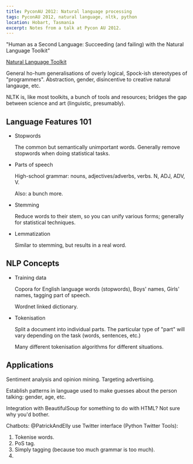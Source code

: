```yaml
---
title: PyconAU 2012: Natural language processing
tags: PyconAU 2012, natural language, nltk, python
location: Hobart, Tasmania
excerpt: Notes from a talk at Pycon AU 2012.
---
```


"Human as a Second Language: Succeeding (and failing) with the Natural
Language Toolkit" 

[Natural Language Toolkit](http://nltk.org/)

General ho-hum generalisations of overly logical, Spock-ish stereotypes of
"programmers". Abstraction, gender, disincentive to creative natural langauge,
etc.

NLTK is, like most toolkits, a bunch of tools and resources; bridges the gap
between science and art (linguistic, presumably).

Language Features 101
---------------------

- Stopwords

   The common but semantically unimportant words. Generally remove stopwords
   when doing statistical tasks.

- Parts of speech

   High-school grammar: nouns, adjectives/adverbs, verbs. N, ADJ, ADV, V.

   Also: a bunch more.

- Stemming

   Reduce words to their stem, so you can unify various forms; generally for
   statistical techniques.

- Lemmatization

   Similar to stemming, but results in a real word.

NLP Concepts
------------

- Training data

   Copora for English language words (stopwords), Boys' names, Girls' names,
   tagging part of speech.

   Wordnet linked dictionary.

- Tokenisation

   Split a document into individual parts. The particular type of "part" will
   vary depending on the task (words, sentences, etc.)

   Many different tokenisation algorithms for different situations.

Applications
------------

Sentiment analysis and opinion mining. Targeting advertising.

Establish patterns in language used to make guesses about the person talking:
gender, age, etc.

Integration with BeautifulSoup for something to do with HTML? Not sure why
you'd bother.

Chatbots: @PatrickAndElly use Twitter interface (Python Twitter Tools):

1. Tokenise words.
2. PoS tag.
3. Simply tagging (because too much grammar is too much).
4. 
